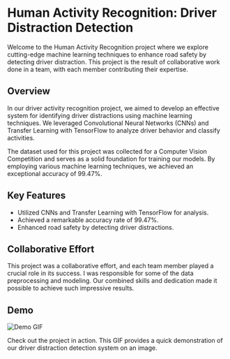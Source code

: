 # Human Activity Recognition: Driver Distraction Detection

Welcome to the Human Activity Recognition project where we explore cutting-edge machine learning techniques to enhance road safety by detecting driver distraction. This project is the result of collaborative work done in a team, with each member contributing their expertise.

## Overview

In our driver activity recognition project, we aimed to develop an effective system for identifying driver distractions using machine learning techniques. We leveraged Convolutional Neural Networks (CNNs) and Transfer Learning with TensorFlow to analyze driver behavior and classify activities.

The dataset used for this project was collected for a Computer Vision Competition and serves as a solid foundation for training our models. By employing various machine learning techniques, we achieved an exceptional accuracy of 99.47%.

## Key Features

- Utilized CNNs and Transfer Learning with TensorFlow for analysis.
- Achieved a remarkable accuracy rate of 99.47%.
- Enhanced road safety by detecting driver distractions.

## Collaborative Effort

This project was a collaborative effort, and each team member played a crucial role in its success. I was responsible for some of the data preprocessing and modeling. Our combined skills and dedication made it possible to achieve such impressive results.

## Demo

![Demo GIF](https://github.com/dridiTasnim/Driver-Distraction-Detection/blob/main/solution.gif)

Check out the project in action. This GIF provides a quick demonstration of our driver distraction detection system on an image.
